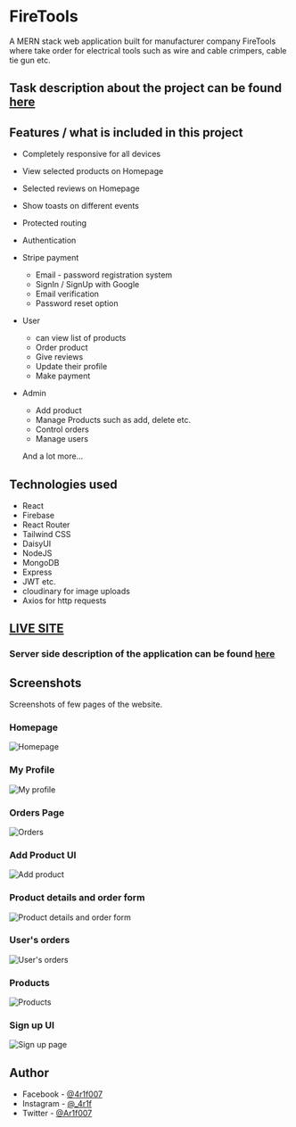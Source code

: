 # FireTools

A MERN stack web application built for manufacturer company FireTools where take order for electrical tools such as wire and cable crimpers, cable tie gun etc.

## Task description about the project can be found [here](https://github.com/ProgrammingHero1/Manufacturer-website-assignment/blob/main/task_description.md)

## Features / what is included in this project

- Completely responsive for all devices
- View selected products on Homepage
- Selected reviews on Homepage
- Show toasts on different events
- Protected routing
- Authentication
- Stripe payment

  - Email - password registration system
  - SignIn / SignUp with Google
  - Email verification
  - Password reset option

- User

  - can view list of products
  - Order product
  - Give reviews
  - Update their profile
  - Make payment

- Admin

  - Add product
  - Manage Products such as add, delete etc.
  - Control orders
  - Manage users

  And a lot more...

## Technologies used

- React
- Firebase
- React Router
- Tailwind CSS
- DaisyUI
- NodeJS
- MongoDB
- Express
- JWT etc.
- cloudinary for image uploads
- Axios for http requests

## [LIVE SITE](https://firetools-971b5.web.app/)

### Server side description of the application can be found [here](https://github.com/ProgrammingHeroWC4/warehouse-management-server-side-Ar1f007#zen-fitness)

## Screenshots

Screenshots of few pages of the website.

### Homepage

![Homepage](https://res.cloudinary.com/dv3wezqsc/image/upload/v1653584220/homepage_lgnqs8.png)

### My Profile

![My profile](https://res.cloudinary.com/dv3wezqsc/image/upload/v1653584531/My_profile_g4hmtc.png)

### Orders Page

![Orders](https://res.cloudinary.com/dv3wezqsc/image/upload/v1653584575/orderspage_edc72j.png)

### Add Product UI

![Add product](https://res.cloudinary.com/dv3wezqsc/image/upload/v1653584614/add_product_wei3o0.png)

### Product details and order form

![Product details and order form](https://res.cloudinary.com/dv3wezqsc/image/upload/v1653584663/prodDetailAndOrder_wjvphs.png)

### User's orders

![User's orders](https://res.cloudinary.com/dv3wezqsc/image/upload/v1653584732/userOrdersPage_ydjdwq.png)

### Products

![Products](https://res.cloudinary.com/dv3wezqsc/image/upload/v1653584730/products_nyk6pl.png)

### Sign up UI

![Sign up page](https://res.cloudinary.com/dv3wezqsc/image/upload/v1653584734/signupUI_a5apch.png)

## Author

- Facebook - [@4r1f007](https://www.facebook.com/4r1f007/)
- Instagram - [@\_4r1f](https://www.instagram.com/_4r1f)
- Twitter - [@Ar1f007](https://twitter.com/Ariif_007)
